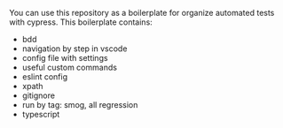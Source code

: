 You can use this repository as a boilerplate for organize automated tests with cypress.
This boilerplate contains:

- bdd
- navigation by step in vscode
- config file with settings
- useful custom commands
- eslint config
- xpath
- gitignore
- run by tag: smog, all regression
- typescript
